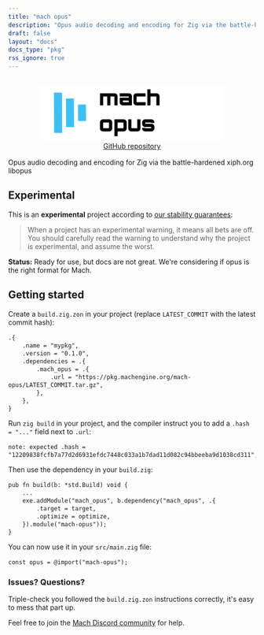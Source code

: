 ```yaml
---
title: "mach opus"
description: "Opus audio decoding and encoding for Zig via the battle-hardened xiph.org libopus"
draft: false
layout: "docs"
docs_type: "pkg"
rss_ignore: true
---
```


<div style="display: flex; flex-direction: column; justify-content: space-between; align-items: center; margin-bottom: 1rem;">
    <picture>
        <source media="(prefers-color-scheme: dark)" srcset="/assets/mach/opus-full-dark.svg">
        <img alt="mach-opus" src="/assets/mach/opus-full-light.svg" style="height: 7rem; margin-top: 1rem;">
    </picture>
    <a href="https://github.com/hexops/mach-opus">GitHub repository</a>
</div>

Opus audio decoding and encoding for Zig via the battle-hardened xiph.org libopus

## Experimental

This is an **experimental** project according to [our stability guarantees](../../about/stability):

> When a project has an experimental warning, it means all bets are off. You should carefully read the warning to understand why the project is experimental, and assume the worst.

**Status:** Ready for use, but docs are not great. We're considering if opus is the right format for Mach.

## Getting started

Create a `build.zig.zon` in your project (replace `LATEST_COMMIT` with the latest commit hash):

```zig
.{
    .name = "mypkg",
    .version = "0.1.0",
    .dependencies = .{
        .mach_opus = .{
            .url = "https://pkg.machengine.org/mach-opus/LATEST_COMMIT.tar.gz",
        },
    },
}
```

Run `zig build` in your project, and the compiler instruct you to add a `.hash = "..."` field next to `.url`:

```
note: expected .hash = "12209838fcfb7a77d2d6931efdc7448c033a1b7dad11d082c94bbeeba9d1038cd311",
```

Then use the dependency in your `build.zig`:

```zig
pub fn build(b: *std.Build) void {
    ...
    exe.addModule("mach_opus", b.dependency("mach_opus", .{
        .target = target,
        .optimize = optimize,
    }).module("mach-opus"));
}
```

You can now use it in your `src/main.zig` file:

```zig
const opus = @import("mach-opus");
```

### Issues? Questions?

Triple-check you followed the `build.zig.zon` instructions correctly, it's easy to mess that part up.

Feel free to join the [Mach Discord community](../../discord) for help.
